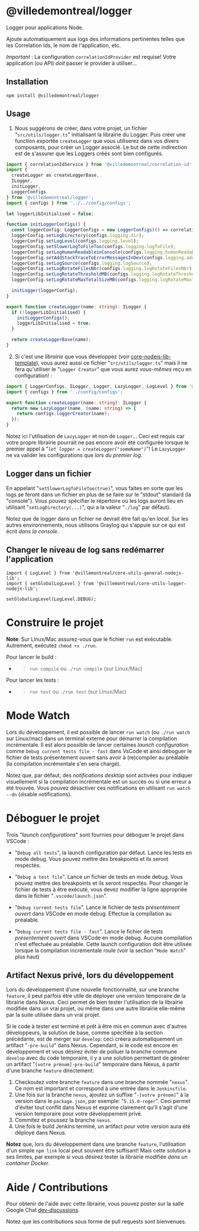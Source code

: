 # @villedemontreal/logger

Logger pour applications Node.

Ajoute automatiquement aux logs des informations pertinentes telles que les Correlation Ids, le
nom de l'application, etc.

_Important_ : La configuration `correlationIdProvider` est requise! Votre application
(ou API) _doit_ passer le provider à utiliser...


## Installation

```shell
npm install @villedemontreal/logger
```

## Usage

1.  Nous suggérons de créer, dans votre projet, un fichier "`src/utils/logger.ts`" initialisant la librairie du Logger.
    Puis créer une function exportée `createLogger` que vous utiliserez dans vos divers composants, pour
    créer un Logger associé. Le but de cette indirection est de s'assurer que les Loggers créés sont bien configurés.

```typescript
import { correlationIdService } from '@villedemontreal/correlation-id';
import {
  createLogger as createLoggerBase,
  ILogger,
  initLogger,
  LoggerConfigs
} from '@villedemontreal/logger';
import { configs } from '../../config/configs';

let loggerLibInitialised = false;

function initLoggerConfigs() {
  const loggerConfig: LoggerConfigs = new LoggerConfigs(() => correlationIdService.getId());
  loggerConfig.setLogDirectory(configs.logging.dir);
  loggerConfig.setLogLevel(configs.logging.level);
  loggerConfig.setSlowerLogToFileToo(configs.logging.logToFile);
  loggerConfig.setLogHumanReadableinConsole(configs.logging.humanReadableInConsole);
  loggerConfig.setAddStackTraceToErrorMessagesInDev(configs.logging.addStackTraceToErrorMessagesInDev);
  loggerConfig.setLogSource(configs.logging.logSource);
  loggerConfig.setLogRotateFilesNbr(configs.logging.logRotateFilesNbr);
  loggerConfig.setLogRotateThresholdMB(configs.logging.logRotateThresholdMB);
  loggerConfig.setLogRotateMaxTotalSizeMB(configs.logging.logRotateMaxTotalSizeMB);

  initLogger(loggerConfig);
}

export function createLogger(name: string): ILogger {
  if (!loggerLibInitialised) {
    initLoggerConfigs();
    loggerLibInitialised = true;
  }

  return createLoggerBase(name);
}
```

2.  Si c'est une _librairie_ que vous développez (voir [core-nodejs-lib-template](https://bitbucket.org/villemontreal/core-nodejs-lib-template)), vous aurez aussi ce fichier "`src/utils/logger.ts`"
    mais il ne fera qu'utiliser le "`Logger Creator`" que vous aurez _vous-mêmes_ reçu en configuration! :

```typescript
import { LoggerConfigs, ILogger, Logger, LazyLogger, LogLevel } from '@villemontreal/core-utils-logger-nodejs-lib';
import { configs } from '../config/configs';

export function createLogger(name: string): ILogger {
  return new LazyLogger(name, (name: string) => {
    return configs.loggerCreator(name);
  });
}
```

Notez ici l'utilisation de `LazyLogger` et non de `Logger`... Ceci est requis car votre propre librairie
pourrait ne pas encore avoir été configurée lorsque le premier appel à "_`let logger = createLogger("someName")`_"! Le `LazyLogger` ne va valider les configurations que _lors du premier log_.

## Logger dans un fichier

En appelant "`setSlowerLogToFileToo(true)`", vous faites en sorte que les logs se feront dans un fichier en plus de se faire sur le "stdout" standard (la "console"). Vous pouvez spécifier
le répertoire où les logs auront lieu en utilisant "`setLogDirectory(...)`", qui a la valeur "`./log`" par défaut).

Notez que de logger dans un fichier ne devrait être fait qu'en _local_. Sur les autres environnements, nous utilisons Graylog qui s'appuie sur ce qui est écrit _dans la console_.

## Changer le niveau de log sans redémarrer l'application

```
import { LogLevel } from '@villemontreal/core-utils-general-nodejs-lib';
import { setGlobalLogLevel } from '@villemontreal/core-utils-logger-nodejs-lib';

setGlobalLogLevel(LogLevel.DEBUG);
```

# Construire le projet

**Note**: Sur Linux/Mac assurez-vous que le fichier `run` est exécutable. Autrement, exécutez `chmod +x ./run`.

Pour lancer le build :

- > `run compile` ou `./run compile` (sur Linux/Mac)

Pour lancer les tests :

- > `run test` ou `./run test` (sur Linux/Mac)

# Mode Watch

Lors du développement, il est possible de lancer `run watch` (ou `./run watch` sur Linux/mac) dans un terminal
externe pour démarrer la compilation incrémentale. Il est alors possible de lancer certaines _launch configuration_
comme `Debug current tests file - fast` dans VsCode et ainsi déboguer le fichier de tests présentement ouvert sans
avoir à (re)compiler au préalable (la compilation incrémentale s'en sera chargé).

Notez que, par défaut, des _notifications desktop_ sont activées pour indiquer visuellement si la compilation
incrémentale est un succès ou si une erreur a été trouvée. Vous pouvez désactiver ces notifications en utilisant
`run watch --dn` (`d`isable `n`otifications).

# Déboguer le projet

Trois "_launch configurations_" sont fournies pour déboguer le projet dans VSCode :

- "`Debug all tests`", la launch configuration par défaut. Lance les tests en mode debug. Vous pouvez mettre
  des breakpoints et ils seront respectés.

- "`Debug a test file`". Lance _un_ fichier de tests en mode debug. Vous pouvez mettre
  des breakpoints et ils seront respectés. Pour changer le fichier de tests à être exécuté, vous devez modifier la ligne appropriée dans le fichier "`.vscode/launch.json`".

- "`Debug current tests file`". Lance le fichier de tests _présentement ouvert_ dans VSCode en mode debug. Effectue la compîlation au préalable.

- "`Debug current tests file - fast`". Lance le fichier de tests _présentement ouvert_ dans VSCode en mode debug. Aucune compilation
  n'est effectuée au préalable. Cette launch configuration doit être utilisée lorsque la compilation incrémentale roule (voir la section "`Mode Watch`" plus haut)

## Artifact Nexus privé, lors du développement

Lors du développement d'une nouvelle fonctionnalité, sur une branche `feature`, il peut parfois être
utile de déployer une version temporaire de la librairie dans Nexus. Ceci permet de bien tester
l'utilisation de la librairie modifiée dans un vrai projet, ou même dans une autre librairie
elle-même par la suite utilisée dans un vrai projet.

Si le code à tester est terminé et prêt à être mis en commun avec d'autres développeurs, la solution
de base, comme spécifiée à la section précédante, est de merger sur `develop`: ceci créera
automatiquement un artifact "`-pre-build`" dans Nexus. Cependant, si le code est encore en développement
et vous désirez éviter de polluer la branche commune `develop` avec du code temporaire, il y a une
solution permettant de générer un artifact "`[votre prénom]-pre-build`" temporaire dans Nexus,
à partir d'une branche `feature` directement:

1. Checkoutez votre branche `feature` dans une branche nommée "`nexus`". Ce nom est
   important et correspond à une entrée dans le `Jenkinsfile`.
2. Une fois sur la branche `nexus`, ajoutez un suffixe "`-[votre prénom]`" à
   la version dans le `package.json`, par exemple: "`5.15.0-roger`".
   Ceci permet d'éviter tout conflit dans Nexus et exprime clairement qu'il
   s'agit d'une version temporaire pour votre développement privé.
3. Commitez et poussez la branche `nexus`.
4. Une fois le build Jenkins terminé, un artifact pour votre version aura été
   déployé dans Nexus.

**Notez** que, lors du développement dans une branche `feature`, l'utilisation d'un simple
`npm link` local peut souvent être suffisant! Mais cette solution a ses limites, par exemple si
vous désirez tester la librairie modifiée _dans un container Docker_.

# Aide / Contributions

Pour obtenir de l'aide avec cette librairie, vous pouvez poster sur la salle Google Chat [dev-discussions](https://chat.google.com/room/AAAASmiQveI).

Notez que les contributions sous forme de pull requests sont bienvenues.
